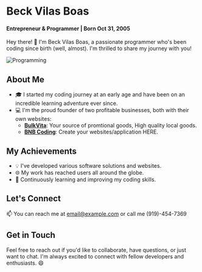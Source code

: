 
# Beck Vilas Boas
#### Entrepreneur & Programmer | Born Oct 31, 2005

<!-- Add a brief introduction -->
Hey there! 👋 I'm Beck Vilas Boas, a passionate programmer who's been coding since birth (well, almost). I'm thrilled to share my journey with you!

![Programming](https://cdn.discordapp.com/attachments/1016488467322122383/1085725091763060736/bnbserverblur.png)

## About Me

- 🎓 I started my coding journey at an early age and have been on an incredible learning adventure ever since.
- 💻 I'm the proud founder of two profitable businesses, both with their own websites:
  - [**BulkVita**](https://bulkvita.com): Your source of promtional goods, High quality local goods.
  - [**BNB Coding**](https://bnbcoding.com): Create your websites/application HERE.

## My Achievements

- 💡 I've developed various software solutions and websites.
- 🌐 My work has reached users all around the globe.
- 🚀 Continuously learning and improving my coding skills.

## Let's Connect

📫 You can reach me at [email@example.com](mailto:beck.vilas@bulkvita.com) or call me (919)-454-7369

## Get in Touch

Feel free to reach out if you'd like to collaborate, have questions, or just want to chat. I'm always excited to connect with fellow developers and enthusiasts. 😄

